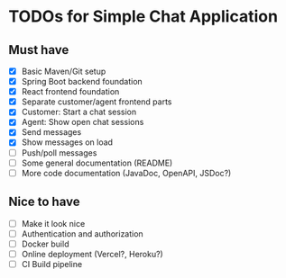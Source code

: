 # TODOs for Simple Chat Application
## Must have
- [x] Basic Maven/Git setup
- [x] Spring Boot backend foundation
- [x] React frontend foundation
- [x] Separate customer/agent frontend parts
- [x] Customer: Start a chat session
- [x] Agent: Show open chat sessions
- [x] Send messages
- [x] Show messages on load
- [ ] Push/poll messages
- [ ] Some general documentation (README)
- [ ] More code documentation (JavaDoc, OpenAPI, JSDoc?)

## Nice to have
- [ ] Make it look nice
- [ ] Authentication and authorization
- [ ] Docker build
- [ ] Online deployment (Vercel?, Heroku?)
- [ ] CI Build pipeline
